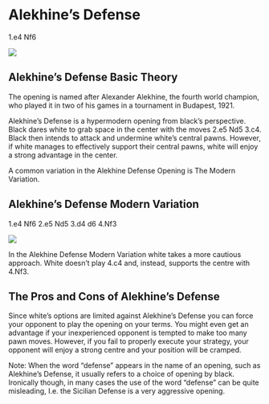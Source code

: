 ---
---

# Alekhine’s Defense

1.e4 Nf6

![](https://chessfox.com/wp-content/uploads/2020/03/alekhines-defence-main-line.png)

## Alekhine’s Defense Basic Theory

The opening is named after Alexander Alekhine, the fourth world champion, who played it in two of his games in a tournament in Budapest, 1921.

Alekhine’s Defense is a hypermodern opening from black’s perspective. Black dares white to grab space in the center with the moves 2.e5 Nd5 3.c4. Black then intends to attack and undermine white’s central pawns. However, if white manages to effectively support their central pawns, white will enjoy a strong advantage in the center.

A common variation in the Alekhine Defense Opening is The Modern Variation.

## Alekhine’s Defense Modern Variation

1.e4 Nf6 2.e5 Nd5 3.d4 d6 4.Nf3

![](https://chessfox.com/wp-content/uploads/2020/03/alekhines-defence-modern-variation.png)

In the Alekhine Defense Modern Variation white takes a more cautious approach. White doesn’t play 4.c4 and, instead, supports the centre with 4.Nf3.

## The Pros and Cons of Alekhine’s Defense

Since white’s options are limited against Alekhine’s Defense you can force your opponent to play the opening on your terms. You might even get an advantage if your inexperienced opponent is tempted to make too many pawn moves. However, if you fail to properly execute your strategy, your opponent will enjoy a strong centre and your position will be cramped.

Note: When the word “defense” appears in the name of an opening, such as Alekhine’s Defense, it usually refers to a choice of opening by black. Ironically though, in many cases the use of the word “defense” can be quite misleading, I.e. the Sicilian Defense is a very aggressive opening.
